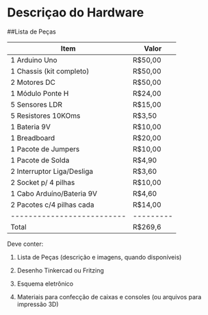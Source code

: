 # Descriçao do Hardware

##Lista de Peças


Item                      | Valor
--------------------------| -----
1 Arduino Uno             | R$50,00
1 Chassis (kit completo)  | R$50,00
2 Motores DC              | R$50,00
1 Módulo Ponte H          | R$24,00
5 Sensores LDR            | R$15,00
5 Resistores 10KOms       | R$3,50
1 Bateria 9V              | R$10,00
1 Breadboard              | R$20,00
1 Pacote de Jumpers       | R$10,00
1 Pacote de Solda         | R$4,90
2 Interruptor Liga/Desliga| R$3,60
2 Socket p/ 4 pilhas      | R$10,00
1 Cabo Arduíno/Bateria 9V | R$4,60
2 Pacotes c/4 pilhas cada | R$14,00
--------------------------|---------
Total                     | R$269,6






Deve conter:

1) Lista de Peças (descrição e imagens, quando disponíveis)

2) Desenho Tinkercad ou Fritzing

3) Esquema eletrônico

4) Materiais para confecção de caixas e consoles (ou arquivos para impressão 3D)
